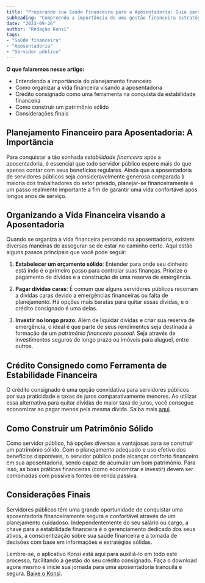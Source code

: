 ```yaml
---
title: "Preparando sua Saúde Financeira para a Aposentadoria: Guia para Servidores Públicos"
subheading: "Compreenda a importância de uma gestão financeira estratégica para garantir tranquilidade após a aposentadoria."
date: "2023-09-26"
author: "Redação Konsi"
tags:
- "Saúde financeira"
- "Aposentadoria"
- "Servidor público"
---
```


**O que falaremos nesse artigo:**
- Entendendo a importância do planejamento financeiro
- Como organizar a vida financeira visando a aposentadoria  
- Crédito consignado como uma ferramenta na conquista da estabilidade financeira
- Como construir um patrimônio sólido
- Considerações finais

## Planejamento Financeiro para Aposentadoria: A Importância

Para conquistar a tão sonhada _estabilidade financeira_ após a aposentadoria, é essencial que todo servidor público espere mais do que apenas contar com seus benefícios regulares. Ainda que a aposentadoria de servidores públicos seja consideravelmente generosa comparada à maioria dos trabalhadores do setor privado, planejar-se financeiramente é um passo realmente importante a fim de garantir uma vida confortável após longos anos de serviço.

## Organizando a Vida Financeira visando a Aposentadoria

Quando se organiza a vida financeira pensando na aposentadoria, existem diversas maneiras de assegurar-se de estar no caminho certo. Aqui estão alguns passos principais que você pode seguir:

1. **Estabelecer um orçamento sólido**: Entender para onde seu dinheiro está indo é o primeiro passo para controlar suas finanças. Priorize o pagamento de dívidas e a construção de uma reserva de emergência.

2. **Pagar dívidas caras**: É comum que alguns servidores públicos recorram a dívidas caras devido a emergências financeiras ou falta de planejamento. Há opções mais baratas para quitar essas dívidas, e o crédito consignado é uma delas.

3. **Investir no longo prazo**: Além de liquidar dívidas e criar sua reserva de emergência, o ideal é que parte de seus rendimentos seja destinada à formação de um _patrimônio financeiro pessoal_. Seja através de investimentos seguros de longo prazo ou imóveis para aluguel, entre outros.

## Crédito Consignedo como Ferramenta de Estabilidade Financeira

O crédito consignado é uma opção convidativa para servidores públicos por sua praticidade e taxas de juros comparativamente menores. Ao utilizar essa alternativa para quitar dívidas de maior taxa de juros, você consegue economizar ao pagar menos pela mesma dívida. Saiba mais [aqui](konsi.com.br/postagens/credito-consignado-como-utiliz-lo-para-melhorar-sua-vida-financeira).

## Como Construir um Patrimônio Sólido

Como servidor público, há opções diversas e vantajosas para se construir um patrimônio sólido. Com o planejamento adequado e uso efetivo dos benefícios disponíveis, o servidor público pode alcançar conforto financeiro em sua aposentadoria, sendo capaz de acumular um bom patrimônio. Para isso, as boas práticas financeiras (como economizar e investir) devem ser combinadas com possíveis fontes de renda passiva.

## Considerações Finais

Servidores públicos têm uma grande oportunidade de conquistar uma aposentadoria financeiramente segura e confortável através de um planejamento cuidadoso. Independentemente do seu salário ou cargo, a chave para a estabilidade financeira é o gerenciamento dedicado dos seus ativos, a conscientização sobre sua saúde financeira e a tomada de decisões com base em informações e estratégias sólidas.

Lembre-se, o aplicativo Konsi está aqui para auxiliá-lo em todo este processo, facilitando a gestão do seu crédito consignado. Faça o download agora mesmo e inicie sua jornada para uma aposentadoria tranquila e segura. [Baixe o Konsi](konsi.com.br/download).
